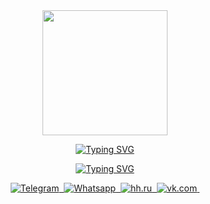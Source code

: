 
<div id="header" align="center">
  <img src="https://media.giphy.com/media/HEPwfdu6T6svpPE1eN/giphy.gif" width="200"/>
</div>
<p align="center">
<a href="https://git.io/typing-svg"><img src="https://readme-typing-svg.herokuapp.com?font=Poiret+One&size=40&duration=4000&pause=1000&color=D7892F&center=true&vCenter=true&repeat=false&width=566&height=45&lines=%D0%92%D1%81%D0%B5%D0%BC+%D0%BF%D1%80%D0%B8%D0%B2%D0%B5%D1%82%2C+%D0%BC%D0%B5%D0%BD%D1%8F+%D0%B7%D0%BE%D0%B2%D1%83%D1%82+%D0%A4%D0%B8%D0%BB%D0%B8%D0%BF%D0%BF" alt="Typing SVG" /></a>
<p align="center">
<a href="https://git.io/typing-svg"><img src="https://readme-typing-svg.herokuapp.com?font=Poiret+One&size=30&duration=4000&pause=1000&color=D7892F&center=true&vCenter=true&repeat=false&width=320&height=35&lines=Data+Scientist+%D0%B8%D0%B7+%D0%9C%D0%BE%D1%81%D0%BA%D0%B2%D1%8B" alt="Typing SVG" /></a>
<div id="socials" align="center">
  <a href="https://t.me/awoff">
	<img src="https://img.shields.io/badge/TeleGram-yellow?style=for-the-badge&logo=telegram&logoColor=white" alt="Telegram"/>&nbsp
  </a>
  <a href="https://wa.me/79852886543">
  <img src="https://img.shields.io/badge/WhatsApp-yellow?style=for-the-badge&logo=whatsapp&logoColor=white" alt="Whatsapp"/>&nbsp
  </a>
  <a href="https://hh.ru/resume/9e07f8ccff0c1b0fc80039ed1f6a666a5a5545">
  <img src="https://img.shields.io/badge/HH.ru-yellow?style=for-the-badge&logo=headhunter&logoColor=white" alt="hh.ru"/>&nbsp
  </a>
  <a href="https://vk.com/filippko">
  <img src="https://img.shields.io/badge/vk-yellow?style=for-the-badge&logo=vk&logoColor=white" alt="vk.com"/>&nbsp
  </a>
</div>

